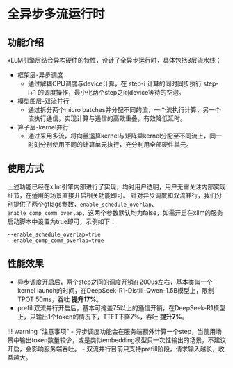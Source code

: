 # 全异步多流运行时


## 功能介绍

xLLM引擎层结合异构硬件的特性，设计了全异步运行时，具体包括3层流水线：

- 框架层-异步调度
    - 通过解耦CPU调度与device计算，在 step-i 计算的同时同步执行 step-i+1 的调度操作，最小化两个step之间device等待的空泡。 
- 模型图层-双流并行
    - 通过拆分两个micro batches并分配不同的流，一个流执行计算，另一个流执行通信，实现计算与通信的高效重叠，有效降低延时。 
- 算子层-kernel并行
    - 通过采用多流，将向量运算kernel与矩阵乘kernel分配至不同流上，同一时刻分别使用不同的计算单元执行，充分利用全部硬件单元。


## 使用方式

上述功能已经在xllm引擎内部进行了实现，均对用户透明，用户无需关注内部实现细节，在适用的场景直接开启相关功能即可。
针对异步调度和双流并行，我们分别提供了两个gflags参数，`enable_schedule_overlap`、`enable_comp_comm_overlap`，这两个参数默认均为false，如需开启在xllm的服务启动脚本中设置为true即可，示例如下：
```shell
--enable_schedule_overlap=true
--enable_comp_comm_overlap=true
```


## 性能效果
- 异步调度开启后，两个step之间的调度开销在200us左右，基本类似一个kernel launch的时间，在DeepSeek-R1-Distill-Qwen-1.5B模型上，限制TPOT 50ms，吞吐 **提升17%**。
- prefill双流并行开启后，基本可掩盖75以上的通信开销，在DeepSeek-R1模型上，只输出1个token的情况下，TTFT下降7%，吞吐 **提升7%**。

!!! warning "注意事项"
    - 异步调度功能会在服务端额外计算一个step，当使用场景中输出token数量较少，或是类似embedding模型只一次性输出的场景，不建议开启，会影响服务端吞吐。
    - 双流并行目前只支持prefill阶段，请求输入越长，收益越大。

